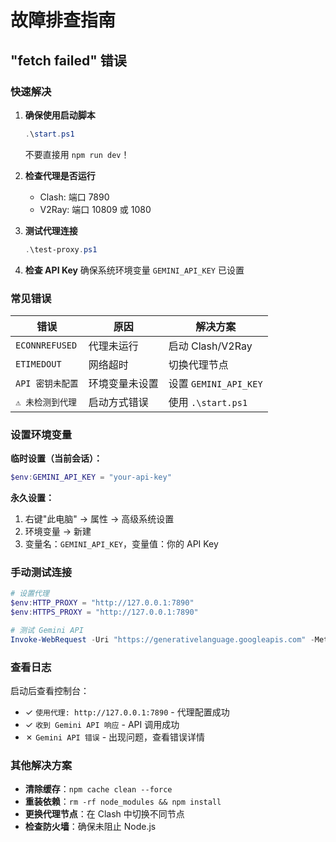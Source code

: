 # 故障排查指南

## "fetch failed" 错误

### 快速解决

1. **确保使用启动脚本**
   ```powershell
   .\start.ps1
   ```
   不要直接用 `npm run dev`！

2. **检查代理是否运行**
   - Clash: 端口 7890
   - V2Ray: 端口 10809 或 1080
   
3. **测试代理连接**
   ```powershell
   .\test-proxy.ps1
   ```

4. **检查 API Key**
   确保系统环境变量 `GEMINI_API_KEY` 已设置

### 常见错误

| 错误 | 原因 | 解决方案 |
|------|------|----------|
| `ECONNREFUSED` | 代理未运行 | 启动 Clash/V2Ray |
| `ETIMEDOUT` | 网络超时 | 切换代理节点 |
| `API 密钥未配置` | 环境变量未设置 | 设置 `GEMINI_API_KEY` |
| `⚠ 未检测到代理` | 启动方式错误 | 使用 `.\start.ps1` |

### 设置环境变量

**临时设置（当前会话）：**
```powershell
$env:GEMINI_API_KEY = "your-api-key"
```

**永久设置：**
1. 右键"此电脑" → 属性 → 高级系统设置
2. 环境变量 → 新建
3. 变量名：`GEMINI_API_KEY`，变量值：你的 API Key

### 手动测试连接

```powershell
# 设置代理
$env:HTTP_PROXY = "http://127.0.0.1:7890"
$env:HTTPS_PROXY = "http://127.0.0.1:7890"

# 测试 Gemini API
Invoke-WebRequest -Uri "https://generativelanguage.googleapis.com" -Method Head
```

### 查看日志

启动后查看控制台：
- ✓ `使用代理: http://127.0.0.1:7890` - 代理配置成功
- ✓ `收到 Gemini API 响应` - API 调用成功
- ✗ `Gemini API 错误` - 出现问题，查看错误详情

### 其他解决方案

- **清除缓存**：`npm cache clean --force`
- **重装依赖**：`rm -rf node_modules && npm install`
- **更换代理节点**：在 Clash 中切换不同节点
- **检查防火墙**：确保未阻止 Node.js
